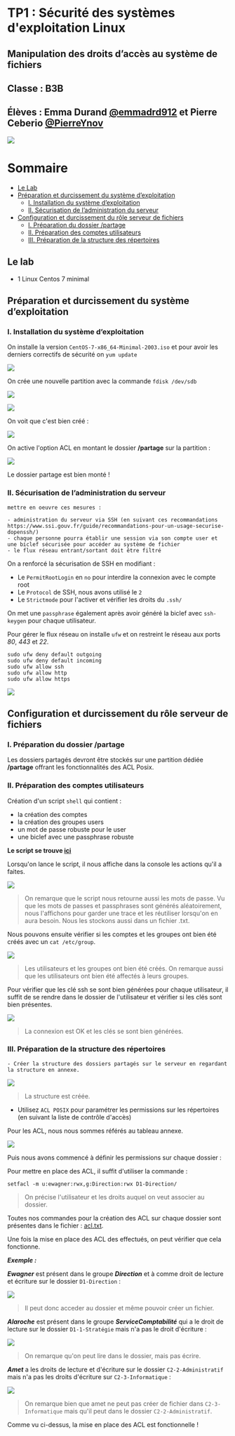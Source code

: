 # TP1 : Sécurité des systèmes d'exploitation Linux
## Manipulation des droits d’accès au système de fichiers

## Classe : B3B
## Élèves : Emma Durand **[@emmadrd912](https://github.com/emmadrd912)** et Pierre Ceberio **[@PierreYnov](https://github.com/PierreYnov)**

![](https://waytolearnx.com/wp-content/uploads/2018/08/QCM-Linux.jpg)

# Sommaire

- [Le Lab](#le-lab)
- [Préparation et durcissement du système d’exploitation](##pr%C3%A9paration-et-durcissement-du-syst%C3%A8me-dexploitation)
    - [I. Installation du système d’exploitation](##i-installation-du-syst%C3%A8me-dexploitation)
    - [II. Sécurisation de l’administration du serveur](#ii-s%C3%A9curisation-de-ladministration-du-serveur)
- [Configuration et durcissement du rôle serveur de fichiers](#configuration-et-durcissement-du-r%C3%B4le-serveur-de-fichiers)
    - [I. Préparation du dossier /partage](#i-pr%C3%A9paration-du-dossier-partage)
    - [II. Préparation des comptes utilisateurs](#ii-pr%C3%A9paration-des-comptes-utilisateurs)
    - [III. Préparation de la structure des répertoires](#iii-pr%C3%A9paration-de-la-structure-des-r%C3%A9pertoires)


## Le lab

- 1 Linux Centos 7 minimal

## Préparation et durcissement du système d’exploitation

### I. Installation du système d’exploitation

On installe la version ```CentOS-7-x86_64-Minimal-2003.iso``` et pour avoir les derniers correctifs de sécurité on ``yum update``


![](img/lsblk.png)

On crée une nouvelle partition avec la commande ``fdisk /dev/sdb``

![](img/fdisk.png)

![](img/fdisk2.png)

On voit que c'est bien créé :

![](img/fdisk3.png)

On active l'option ACL en montant le dossier **/partage** sur la partition :  

![](img/mount.png)

Le dossier partage est bien monté !

### II. Sécurisation de l’administration du serveur

    mettre en oeuvre ces mesures :

    - administration du serveur via SSH (en suivant ces recommandations https://www.ssi.gouv.fr/guide/recommandations-pour-un-usage-securise-dopenssh/)
    - chaque personne pourra établir une session via son compte user et une biclef sécurisée pour accéder au système de fichier
    - le flux réseau entrant/sortant doit être filtré 

On a renforcé la sécurisation de SSH en modifiant :

- Le ```PermitRootLogin``` en ```no``` pour interdire la connexion avec le compte root
- Le ```Protocol``` de SSH, nous avons utilisé le ```2```
- Le ```Strictmode``` pour l'activer et vérifier les droits du ```.ssh/```

On met une ``passphrase`` également après avoir généré la biclef avec ``ssh-keygen`` pour chaque utilisateur.


Pour gérer le flux réseau on installe ``ufw`` et on restreint le réseau aux ports *80*, *443* et *22*.

    sudo ufw deny default outgoing
    sudo ufw deny default incoming
    sudo ufw allow ssh
    sudo ufw allow http
    sudo ufw allow https

![](img/ufw-status.png)

## Configuration et durcissement du rôle serveur de fichiers

### I. Préparation du dossier /partage

Les dossiers partagés devront être stockés sur une partition dédiée **/partage** offrant les fonctionnalités des
ACL Posix.

### II. Préparation des comptes utilisateurs

Création d'un script ``shell`` qui contient :

- la création des comptes
- la création des groupes users
- un mot de passe robuste pour le user
- une biclef avec une passphrase robuste

**Le script se trouve [ici](https://github.com/PierreYnov/tp1_gia_droit_linux/blob/main/script.sh)**

Lorsqu'on lance le script, il nous affiche dans la console les actions qu'il a faites.

![](img/shell.png)

> On remarque que le script nous retourne aussi les mots de passe.
Vu que les mots de passes et passphrases sont générés aléatoirement, nous l'affichons pour garder une trace et les réutiliser lorsqu'on en aura besoin. Nous les stockons aussi dans un fichier .txt.

Nous pouvons ensuite vérifier si les comptes et les groupes ont bien été créés avec un ```cat /etc/group```.

![](img/group.png)

> Les utilisateurs et les groupes ont bien été créés. On remarque aussi que les utilisateurs ont bien été affectés à leurs groupes.

Pour vérifier que les clé ssh se sont bien générées pour chaque utilisateur, il suffit de se rendre dans le dossier de l'utilisateur et vérifier si les clés sont bien présentes.

![](img/ewagner_ssh.png)

> La connexion est OK et les clés se sont bien générées.

### III. Préparation de la structure des répertoires

    - Créer la structure des dossiers partagés sur le serveur en regardant la structure en annexe.

![](img/directory.png)

> La structure est créée.

- Utilisez ``ACL POSIX`` pour paramétrer les permissions sur les répertoires (en suivant la liste de contrôle d'accès)

Pour les ACL, nous nous sommes référés au tableau annexe.

![](img/annexe.png)

Puis nous avons commencé à définir les permissions sur chaque dossier :

Pour mettre en place des ACL, il suffit d'utiliser la commande :

```
setfacl -m u:ewagner:rwx,g:Direction:rwx D1-Direction/
```

> On précise l'utilisateur et les droits auquel on veut associer au dossier.

Toutes nos commandes pour la création des ACL sur chaque dossier sont présentes dans le fichier : [acl.txt](https://github.com/PierreYnov/tp1_gia_droit_linux/blob/main/acl.txt).

Une fois la mise en place des ACL des effectués, on peut vérifier que cela fonctionne.

***Exemple :***

***Ewagner*** est présent dans le groupe ***Direction*** et à comme droit de lecture et écriture sur le dossier ``D1-Direction`` :

![](img/ewagner.png)

> Il peut donc acceder au dossier et même pouvoir créer un fichier.

***Alaroche*** est présent dans le groupe ***ServiceComptabilité*** qui a le droit de lecture sur le dossier ``D1-1-Stratégie`` mais n'a pas le droit d'écriture :

![](img/alaroche.png)

> On remarque qu'on peut lire dans le dossier, mais pas écrire.

***Amet*** a les droits de lecture et d'écriture sur le dossier ``C2-2-Administratif`` mais n'a pas les droits d'écriture sur ``C2-3-Informatique`` :

![](img/amet.png)

> On remarque bien que amet ne peut pas créer de fichier dans ``C2-3-Informatique`` mais qu'il peut dans le dossier ``C2-2-Administratif``.

Comme vu ci-dessus, la mise en place des ACL est fonctionnelle !
